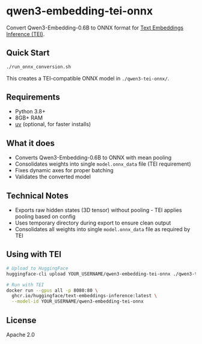 # qwen3-embedding-tei-onnx

Convert Qwen3-Embedding-0.6B to ONNX format for [Text Embeddings Inference (TEI)](https://github.com/huggingface/text-embeddings-inference).

## Quick Start

```bash
./run_onnx_conversion.sh
```

This creates a TEI-compatible ONNX model in `./qwen3-tei-onnx/`.

## Requirements

- Python 3.8+
- 8GB+ RAM
- [uv](https://github.com/astral-sh/uv) (optional, for faster installs)

## What it does

- Converts Qwen3-Embedding-0.6B to ONNX with mean pooling
- Consolidates weights into single `model.onnx_data` file (TEI requirement)
- Fixes dynamic axes for proper batching
- Validates the converted model

## Technical Notes

- Exports raw hidden states (3D tensor) without pooling - TEI applies pooling based on config
- Uses temporary directory during export to ensure clean output
- Consolidates all weights into single `model.onnx_data` file as required by TEI

## Using with TEI

```bash
# Upload to HuggingFace
huggingface-cli upload YOUR_USERNAME/qwen3-embedding-tei-onnx ./qwen3-tei-onnx

# Run with TEI
docker run --gpus all -p 8080:80 \
  ghcr.io/huggingface/text-embeddings-inference:latest \
  --model-id YOUR_USERNAME/qwen3-embedding-tei-onnx
```

## License

Apache 2.0